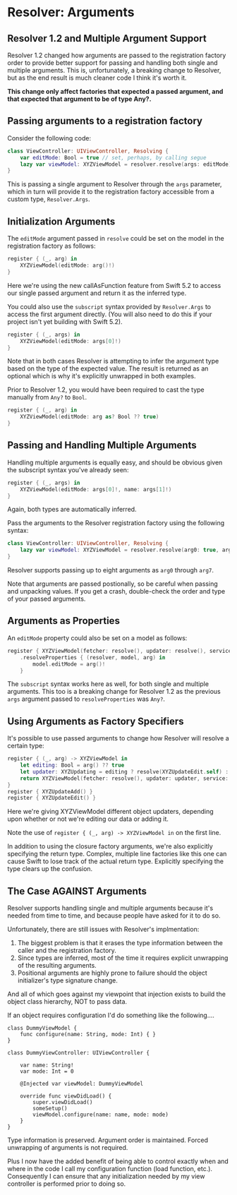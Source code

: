 #  Resolver: Arguments

## Resolver 1.2 and Multiple Argument Support

Resolver 1.2 changed how arguments are passed to the registration factory order to provide better support for passing and handling both single and multiple arguments.  This is, unfortunately, a breaking change to Resolver, but as the end result is much cleaner code I think it's worth it. 

**This change only affect factories that expected a passed argument, and that expected that argument to be of type Any?.**

## Passing arguments to a registration factory

Consider the following code:

```swift
class ViewController: UIViewController, Resolving {
    var editMode: Bool = true // set, perhaps, by calling segue
    lazy var viewModel: XYZViewModel = resolver.resolve(args: editMode)
}
```

This is passing a single argument to Resolver through the `args` parameter, which in turn will provide it to the registration factory accessible from a custom type, `Resolver.Args`.

## Initialization Arguments

The `editMode` argument passed in `resolve` could be set on the model in the registration factory as follows:

```swift
register { (_, arg) in 
    XYZViewModel(editMode: arg()!)
}
```
Here we're using the new callAsFunction feature from Swift 5.2 to access our single passed argument and return it as the inferred type. 

You could also use the `subscript` syntax provided by `Resolver.Args` to access the first argument directly. (You will also need to do this if your project isn't yet building with Swift 5.2). 
```swift
register { (_, args) in 
    XYZViewModel(editMode: args[0]!)
}
```
Note that in both cases Resolver is attempting to infer the argument type based on the type of the expected value. The result is returned as an optional which is why it's explicitly unwrapped in both examples.

Prior to Resolver 1.2, you would have been required to cast the type manually from `Any?` to `Bool`.

```swift
register { (_, arg) in 
    XYZViewModel(editMode: arg as? Bool ?? true)
}
```

## Passing and Handling Multiple Arguments

Handling multiple arguments is equally easy, and should be obvious given the subscript syntax you've already seen:
```swift
register { (_, args) in 
    XYZViewModel(editMode: args[0]!, name: args[1]!)
}
```
Again, both types are automatically inferred.

Pass the arguments to the Resolver registration factory using the following syntax:
```swift
class ViewController: UIViewController, Resolving {
    lazy var viewModel: XYZViewModel = resolver.resolve(arg0: true, arg1: "Editing")
}
```
Resolver supports passing up to eight arguments as `arg0` through `arg7`. 

Note that arguments are passed postionally, so be careful when passing and unpacking values. If you get a crash, double-check the order and type of your passed arguments.
## Arguments as Properties

An `editMode` property could also be set on a model as follows:

```swift
register { XYZViewModel(fetcher: resolve(), updater: resolve(), service: resolve()) }
    .resolveProperties { (resolver, model, arg) in
        model.editMode = arg()!
    }
```
The `subscript` syntax works here as well, for both single and multiple arguments. This too is a breaking change for Resolver 1.2 as the previous `args` argument passed to `resolveProperties` was `Any?`.

## Using Arguments as Factory Specifiers

It's possible to use passed arguments to change how Resolver will resolve a certain type:

```swift
register { (_, arg) -> XYZViewModel in
    let editing: Bool = arg() ?? true
    let updater: XYZUpdating = editing ? resolve(XYZUpdateEdit.self) : resolve(XYZUpdateAdd.self)
    return XYZViewModel(fetcher: resolve(), updater: updater, service: resolve())
}
register { XYZUpdateAdd() }
register { XYZUpdateEdit() }
```

Here we're giving XYZViewModel different object updaters, depending upon whether or not we're editing our data or adding it.

Note the use of `register { (_, arg) -> XYZViewModel in` on the first line.

In addition to using the closure factory arguments, we're also explicitly specifying the return type. Complex, multiple line factories like this one can cause Swift to lose track of the actual return type. Explicitly specifying the type clears up the confusion.

## The Case AGAINST Arguments
Resolver supports handling single and multiple arguments because it's needed from time to time, and because people have asked for it to do so.

Unfortunately, there are still issues with Resolver's implmentation: 

1. The biggest problem is that it erases the type information between the caller and the registration factory.
2. Since types are inferred, most of the time it requires explicit unwrapping of the resulting arguments.
3. Positional arguments are highly prone to failure should the object initializer's type signature change.

And all of which goes against my viewpoint that injection exists to build the object class hierarchy, NOT to pass data. 

If an object requires configuration I'd do something like the following....
```
class DummyViewModel {
    func configure(name: String, mode: Int) { }
}

class DummyViewController: UIViewController {

    var name: String!
    var mode: Int = 0

    @Injected var viewModel: DummyViewModel

    override func viewDidLoad() {
        super.viewDidLoad()
        someSetup()
        viewModel.configure(name: name, mode: mode)
    }
}
```
Type information is preserved. Argument order is maintained. Forced unwrapping of arguments is not required.

Plus I now have the added benefit of being able to control exactly when and where in the code I call my configuration function (load function, etc.). Consequently I can ensure that any initialization needed by my view controller is performed prior to doing so.
